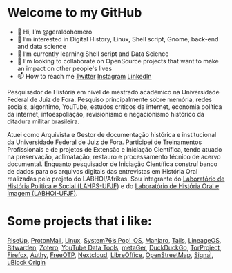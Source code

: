 # Welcome to my GitHub

- 👋 Hi, I’m @geraldohomero
- 👀 I’m interested in Digital History, Linux, Shell script, Gnome, back-end and data science
- 🌱 I’m currently learning Shell script and Data Science
- 💞️ I'm looking to collaborate on OpenSource projects that want to make an impact on other people's lives 
- 📫 How to reach me [Twitter](https://twiter.com/geraldohomero) [Instagram](https://www.instagram.com/geraldohomero/?theme=dark) [LinkedIn](https://www.linkedin.com/in/geraldohomero/)

Pesquisador de História em nível de mestrado acadêmico na Universidade Federal de Juiz de Fora. Pesquiso principalmente sobre memória, redes sociais, algorítimo, YouTube, estudos críticos da internet, economia política da internet, infoespoliação, revisionismo e negacionismo histórico da ditadura militar brasileira.

Atuei como Arquivista e Gestor de documentação histórica e institucional da Universidade Federal de Juiz de Fora. Participei de Treinamentos Profissionais e de projetos de Extensão e Iniciação Científica, tendo atuado na preservação, aclimatação, restauro e processamento técnico de acervo documental. Enquanto pesquisador de Iniciação Científica construí banco de dados para os arquivos digitais das entrevistas em História Oral realizadas pelo projeto do LABHOI/Afrikas. Sou integrante do [Laboratório de História Política e Social (LAHPS-UFJF)](https://ufjf.br/lahps) e do [Laboratório de História Oral e Imagem (LABHOI-UFJF)](https://ufjf.br/labhoi).



# Some projects that i like:
[RiseUp](https://riseup.net), [ProtonMail](https://protonmail.com), [Linux](https://www.linux.org/), [System76’s Pop!_OS](https://pop.system76.com), [Manjaro](https://manjaro.org/), [Tails](https://tails.boum.org/), [LineageOS](https://www.lineageos.org/), [Bitwarden](https://bitwarden.com), [Zotero](HTTPS://zotero.org), [YouTube Data Tools](https://tools.digitalmethods.net/netvizz/youtube/), [metaGer](https://metager.de), [DuckDuckGo](HTTPS://DuckDuckGo.com), [TorProject](https://www.torproject.org/), [Firefox](https://mozilla.org), [Authy](https://authy.com), [FreeOTP](https://github.com/freeotp), [Nextcloud](https://nextcloud.com/), [LibreOffice](https://www.libreoffice.org/), [OpenStreetMap](https://www.openstreetmap.org), [Signal](https://signal.org), [uBlock Origin](https://github.com/gorhill/uBlock)


